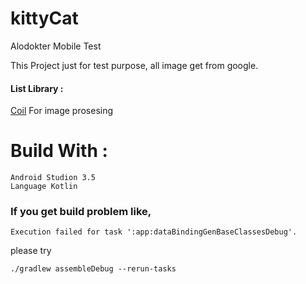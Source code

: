 # kittyCat
Alodokter Mobile Test

This Project just for test purpose, all image get from google.

#### List Library :


[Coil](https://github.com/coil-kt/coil)
For image prosesing

# Build With :

```
Android Studion 3.5
Language Kotlin
```

### If you get build problem like,
```
Execution failed for task ':app:dataBindingGenBaseClassesDebug'.
```
please try

```
./gradlew assembleDebug --rerun-tasks

```
